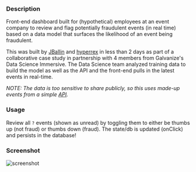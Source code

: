### Description ###

Front-end dashboard built for (hypothetical) employees at an event company to review and flag potentially fraudulent events (in real time) based on a data model that surfaces the likelihood of an event being fraudulent.

This was built by [JBallin](https://github.com/JBallin) and [hyperrex](https://github.com/hyperrex) in less than 2 days as part of a collaborative case study in partnership with 4 members from Galvanize's Data Science Immersive. The Data Science team analyzed training data to build the model as well as the API and the front-end pulls in the latest events in real-time.

*NOTE: The data is too sensitive to share publicly, so this uses made-up events from a simple [API](https://github.com/JBallin/fraud-api/).*

### Usage ###

Review all `?` events (shown as unread) by toggling them to either be thumbs up (not fraud) or thumbs down (fraud). 
The state/db is updated (onClick) and persists in the database!

### Screenshot ###

![screenshot](https://i.imgur.com/WBh1TI5.png)

